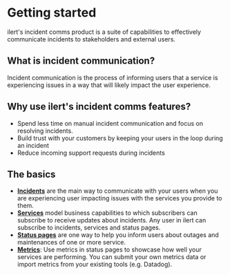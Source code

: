 # Getting started

ilert's incident comms product is a suite of capabilities to effectively communicate incidents to stakeholders and external users.

## What is incident communication?

Incident communication is the process of informing users that a service is experiencing issues in a way that will likely impact the user experience.

## Why use ilert's incident comms features?

* Spend less time on manual incident communication and focus on resolving incidents.
* Build trust with your customers by keeping your users in the loop during an incident
* Reduce incoming support requests during incidents

## The basics

* [**Incidents**](incidents.md) are the main way to communicate with your users when you are experiencing user impacting issues with the services you provide to them.
* [**Services**](services.md) model business capabilities to which subscribers can subscribe to receive updates about incidents. Any user in ilert can subscribe to incidents, services and status pages.
* [**Status pages**](status-pages/) are one way to help you inform users about outages and maintenances of one or more service.
* [**Metrics**](metrics/): Use metrics in status pages to showcase how well your services are performing. You can submit your own metrics data or import metrics from your existing tools (e.g. Datadog).
